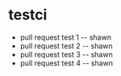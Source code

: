 testci
======
- pull request test 1 -- shawn
- pull request test 2 -- shawn
- pull request test 3 -- shawn
- pull request test 4 -- shawn
